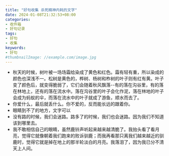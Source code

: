 ```yaml
---
title: "好句收集 杀死精神内耗的文字"
date: 2024-01-08T21:32:53+08:00
categories:
- 收件箱
- 好句记录
tags:
- 好句
- 收集
keywords:
- 好句
#thumbnailImage: //example.com/image.jpg
---
```


<!--more-->
- 秋天的时候，树叶被一场场霜给染成了黄色和红色。霜有轻有重，所以染成的颜色也深浅不一。松树是黄色的，桦树、杨树和柞树的叶子则有红有黄。叶子变了颜色后，就变得脆弱了，它们会随着秋风飘落--有的落在沟谷里，有的落在林地上，还有的落在流水中。落在沟谷里的叶子会化作泥，落在林地的叶子会成为蚂蚁的伞，而落在流水中的叶子就成了游鱼，顺水而去了。
- 你爱什么，最后就丢什么。你不爱的，反而能长远的跟着你。
- 眼睛到不了的地方，文字可以
- 没有路的时候，我们会迷路。路多了的时候，我们也会迷路。因为我们不知道该到哪里去。
- 我不敢相信自己的眼睛，虽然鹿铃声听起来越来越清脆了。我抬头看了看月亮，觉得它就像朝着我们跑来的败诉驯鹿；而我再看那只离我们越来越近的驯鹿时，觉得它就是掉在地上的那半轮淡白的月亮。我落泪了，因为我已分不清天上人间。